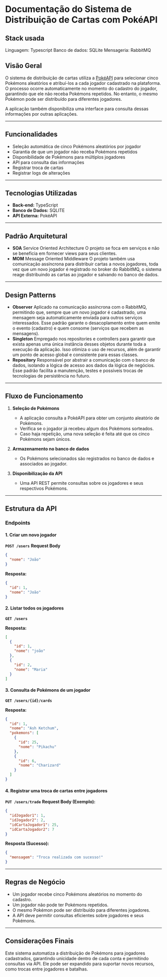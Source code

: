 # Documentação do Sistema de Distribuição de Cartas com PokéAPI

## Stack usada

Linguagem: Typescript
Banco de dados: SQLite
Mensageria: RabbitMQ


## Visão Geral
O sistema de distribuição de cartas utiliza a [PokéAPI](https://pokeapi.co/) para selecionar cinco Pokémons aleatórios e atribuí-los a cada jogador cadastrado na plataforma. O processo ocorre automaticamente no momento do cadastro do jogador, garantindo que ele não receba Pokémons repetidos. No entanto, o mesmo Pokémon pode ser distribuído para diferentes jogadores. 

A aplicação também disponibiliza uma interface para consulta dessas informações por outras aplicações.

---

## Funcionalidades
- Seleção automática de cinco Pokémons aleatórios por jogador
- Garantia de que um jogador não receba Pokémons repetidos
- Disponibilidade de Pokémons para múltiplos jogadores
- API para consulta das informações
- Registrar troca de cartas
- Registrar logs de alterações

---

## Tecnologias Utilizadas
- **Back-end:** TypeScript
- **Banco de Dados:** SQLITE
- **API Externa:** PokéAPI

---

## Padrão Arquitetural
- **SOA** Service Oriented Architecture
    O projeto se foca em serviços e não se beneficia em fornecer views para seus clientes.
- **MOM** Message Oriented Middleware
    O projeto também usa comunicação assíncrona para distribuir cartas a novos jogadores, toda vez que um novo jogador é registrado no broker do RabbitMQ, o sistema reage distribuindo as cartas ao jogador e salvando no banco de dados.

---
## Design Patterns
- **Observer** Aplicado na comunicação assíncrona com o RabbitMQ, permitindo que, sempre que um novo jogador é cadastrado, uma mensagem seja automaticamente enviada para outros serviços interessados. Esse padrão garante o desacoplamento entre quem emite o evento (cadastro) e quem consome (serviços que recebem as mensagens).
- **Singleton** Empregado nos repositories e controllers para garantir que exista apenas uma única instância desses objetos durante toda a execução da aplicação. Isso otimiza o uso de recursos, além de garantir um ponto de acesso global e consistente para essas classes.
- **Repository** Responsável por abstrair a comunicação com o banco de dados, isolando a lógica de acesso aos dados da lógica de negócios. Esse padrão facilita a manutenção, testes e possíveis trocas de tecnologias de persistência no futuro.

---
## Fluxo de Funcionamento
   
1. **Seleção de Pokémons**
   - A aplicação consulta a PokéAPI para obter um conjunto aleatório de Pokémons.
   - Verifica se o jogador já recebeu algum dos Pokémons sorteados.
   - Caso haja repetição, uma nova seleção é feita até que os cinco Pokémons sejam únicos.
   
2. **Armazenamento no banco de dados**
   - Os Pokémons selecionados são registrados no banco de dados e associados ao jogador.
   
3. **Disponibilização da API**
   - Uma API REST permite consultas sobre os jogadores e seus respectivos Pokémons.
   
---

## Estrutura da API

### **Endpoints**

#### **1. Criar um novo jogador**
**`POST /users`**
**Request Body**
```json
{
  "nome": "João"
}
```
**Resposta:**
```json
{
  "id": 1,
  "nome": "João"
}
```

#### **2. Listar todos os jogadores**
**`GET /users`**

**Resposta:**
```json
[
  {
    "id": 1,
    "nome": "joão"
  },
  {
    "id": 2,
    "nome": "Maria"
  }
]

```

#### **3. Consulta de Pokémons de um jogador**
**`GET /users/{id}/cards`**


**Resposta:**
```json
{
  "id": 1,
  "nome": "Ash Ketchum",
  "pokemons": [
    {
      "id": 25,
      "nome": "Pikachu"
    },
    {
      "id": 6,
      "nome": "Charizard"
    }
  ]
}
```
#### **4. Registrar uma troca de cartas entre jogadores**
**`PUT /users/trade`**
**Request Body (Exemplo):**
```json
{
  "idJogador1": 1,
  "idJogador2": 2,
  "idCartaJogador1": 25,
  "idCartaJogador2": 7
}
```
**Resposta (Sucesso):**
```json
{
  "mensagem": "Troca realizada com sucesso!"
}
```
---
## Regras de Negócio
- Um jogador recebe cinco Pokémons aleatórios no momento do cadastro.
- Um jogador não pode ter Pokémons repetidos.
- O mesmo Pokémon pode ser distribuído para diferentes jogadores.
- A API deve permitir consultas eficientes sobre jogadores e seus Pokémons.

---

## Considerações Finais
Este sistema automatiza a distribuição de Pokémons para jogadores cadastrados, garantindo unicidade dentro de cada conta e permitindo consultas via API. Ele pode ser expandido para suportar novos recursos, como trocas entre jogadores e batalhas.

